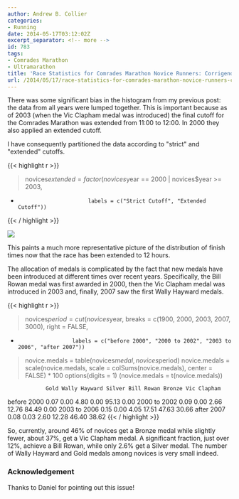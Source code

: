 ```yaml
---
author: Andrew B. Collier
categories:
- Running
date: 2014-05-17T03:12:02Z
excerpt_separator: <!-- more -->
id: 783
tags:
- Comrades Marathon
- Ultramarathon
title: 'Race Statistics for Comrades Marathon Novice Runners: Corrigendum'
url: /2014/05/17/race-statistics-for-comrades-marathon-novice-runners-corrigendum/
---
```


There was some significant bias in the histogram from my previous post: the data from all years were lumped together. This is important because as of 2003 (when the Vic Clapham medal was introduced) the final cutoff for the Comrades Marathon was extended from 11:00 to 12:00. In 2000 they also applied an extended cutoff.

<!--more-->

I have consequently partitioned the data according to "strict" and "extended" cutoffs.

{{< highlight r >}}
> novices$extended = factor(novices$year == 2000 | novices$year >= 2003,
+                           labels = c("Strict Cutoff", "Extended Cutoff"))
{{< / highlight >}}

<img src="{{ site.baseurl }}/static/img/2014/05/novice-finish-times-hist1.png">

This paints a much more representative picture of the distribution of finish times now that the race has been extended to 12 hours.

The allocation of medals is complicated by the fact that new medals have been introduced at different times over recent years. Specifically, the Bill Rowan medal was first awarded in 2000, then the Vic Clapham medal was introduced in 2003 and, finally, 2007 saw the first Wally Hayward medals.

{{< highlight r >}}
> novices$period = cut(novices$year, breaks = c(1900, 2000, 2003, 2007, 3000), right = FALSE,
+                      labels = c("before 2000", "2000 to 2002", "2003 to 2006", "after 2007"))
>
> novice.medals = table(novices$medal, novices$period)
> novice.medals = scale(novice.medals, scale = colSums(novice.medals), center = FALSE) * 100
> options(digits = 1)
> (novice.medals = t(novice.medals))
              
                Gold Wally Hayward Silver Bill Rowan Bronze Vic Clapham
  before 2000   0.07          0.00   4.80       0.00  95.13        0.00
  2000 to 2002  0.09          0.00   2.66      12.76  84.49        0.00
  2003 to 2006  0.15          0.00   4.05      17.51  47.63       30.66
  after 2007    0.08          0.03   2.60      12.28  46.40       38.62
{{< / highlight >}}

So, currently, around 46% of novices get a Bronze medal while slightly fewer, about 37%, get a Vic Clapham medal. A significant fraction, just over 12%, achieve a Bill Rowan, while only 2.6% get a Silver medal. The number of Wally Hayward and Gold medals among novices is very small indeed.

### Acknowledgement

Thanks to Daniel for pointing out this issue!
